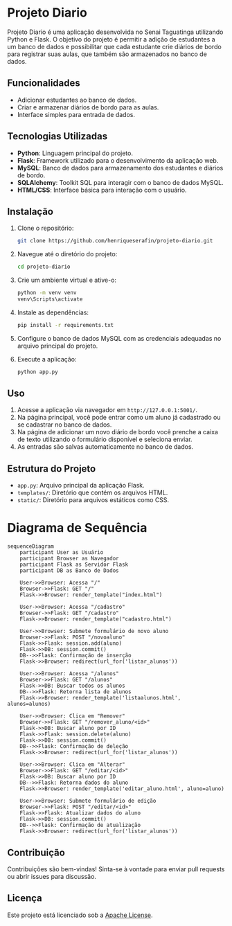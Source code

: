# Projeto Diario

Projeto Diario é uma aplicação desenvolvida no Senai Taguatinga utilizando Python e Flask. O objetivo do projeto é permitir a adição de estudantes a um banco de dados e possibilitar que cada estudante crie diários de bordo para registrar suas aulas, que também são armazenados no banco de dados.

## Funcionalidades

- Adicionar estudantes ao banco de dados.
- Criar e armazenar diários de bordo para as aulas.
- Interface simples para entrada de dados.

## Tecnologias Utilizadas

- **Python**: Linguagem principal do projeto.
- **Flask**: Framework utilizado para o desenvolvimento da aplicação web.
- **MySQL**: Banco de dados para armazenamento dos estudantes e diários de bordo.
- **SQLAlchemy**: Toolkit SQL para interagir com o banco de dados MySQL.
- **HTML/CSS**: Interface básica para interação com o usuário.

## Instalação

1. Clone o repositório:
    ```bash
    git clone https://github.com/henriqueserafin/projeto-diario.git
    ```

2. Navegue até o diretório do projeto:
    ```bash
    cd projeto-diario
    ```

3. Crie um ambiente virtual e ative-o:
    ```bash
    python -m venv venv
    venv\Scripts\activate
    ```

4. Instale as dependências:
    ```bash
    pip install -r requirements.txt
    ```

5. Configure o banco de dados MySQL com as credenciais adequadas no arquivo principal do projeto.

6. Execute a aplicação:
    ```bash
    python app.py
    ```

## Uso

1. Acesse a aplicação via navegador em `http://127.0.0.1:5001/`.
2. Na página principal, você pode entrar como um aluno já cadastrado ou se cadastrar no banco de dados.
3. Na página de adicionar um novo diário de bordo você prenche a caixa de texto utilizando o formulário disponível e seleciona enviar.
4. As entradas são salvas automaticamente no banco de dados.

## Estrutura do Projeto

- `app.py`: Arquivo principal da aplicação Flask.
- `templates/`: Diretório que contém os arquivos HTML.
- `static/`: Diretório para arquivos estáticos como CSS.

# Diagrama de Sequência

```mermaid
sequenceDiagram
    participant User as Usuário
    participant Browser as Navegador
    participant Flask as Servidor Flask
    participant DB as Banco de Dados

    User->>Browser: Acessa "/"
    Browser->>Flask: GET "/"
    Flask->>Browser: render_template("index.html")

    User->>Browser: Acessa "/cadastro"
    Browser->>Flask: GET "/cadastro"
    Flask->>Browser: render_template("cadastro.html")

    User->>Browser: Submete formulário de novo aluno
    Browser->>Flask: POST "/novoaluno"
    Flask->>Flask: session.add(aluno)
    Flask->>DB: session.commit()
    DB-->>Flask: Confirmação de inserção
    Flask->>Browser: redirect(url_for('listar_alunos'))

    User->>Browser: Acessa "/alunos"
    Browser->>Flask: GET "/alunos"
    Flask->>DB: Buscar todos os alunos
    DB-->>Flask: Retorna lista de alunos
    Flask->>Browser: render_template('listaalunos.html', alunos=alunos)

    User->>Browser: Clica em "Remover"
    Browser->>Flask: GET "/remover_aluno/<id>"
    Flask->>DB: Buscar aluno por ID
    Flask->>Flask: session.delete(aluno)
    Flask->>DB: session.commit()
    DB-->>Flask: Confirmação de deleção
    Flask->>Browser: redirect(url_for('listar_alunos'))

    User->>Browser: Clica em "Alterar"
    Browser->>Flask: GET "/editar/<id>"
    Flask->>DB: Buscar aluno por ID
    DB-->>Flask: Retorna dados do aluno
    Flask->>Browser: render_template('editar_aluno.html', aluno=aluno)

    User->>Browser: Submete formulário de edição
    Browser->>Flask: POST "/editar/<id>"
    Flask->>Flask: Atualizar dados do aluno
    Flask->>DB: session.commit()
    DB-->>Flask: Confirmação de atualização
    Flask->>Browser: redirect(url_for('listar_alunos'))
```


## Contribuição

Contribuições são bem-vindas! Sinta-se à vontade para enviar pull requests ou abrir issues para discussão.

## Licença

Este projeto está licenciado sob a [Apache License](LICENSE).
